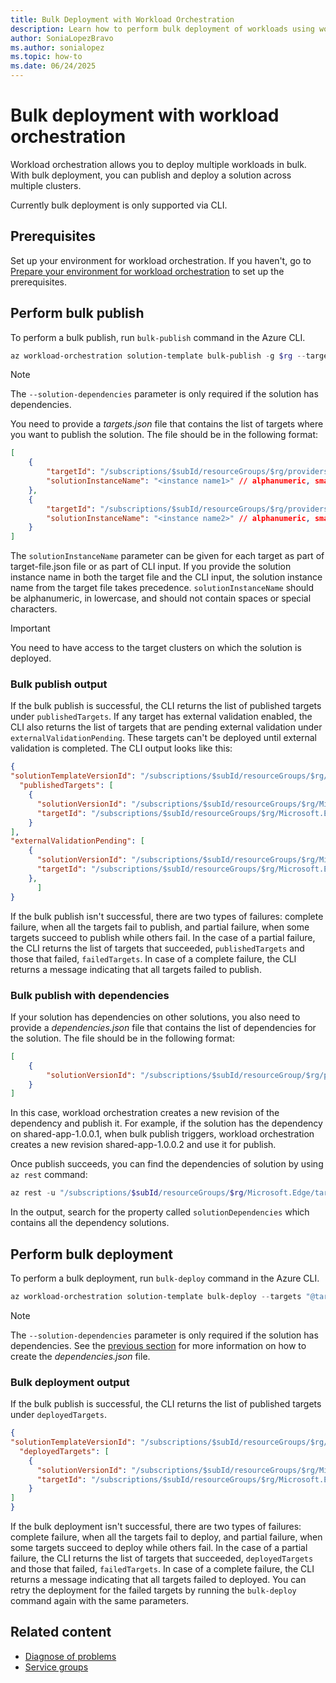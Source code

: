 ```yaml
---
title: Bulk Deployment with Workload Orchestration
description: Learn how to perform bulk deployment of workloads using workload orchestration in Azure Arc.
author: SoniaLopezBravo
ms.author: sonialopez
ms.topic: how-to
ms.date: 06/24/2025
---
```


# Bulk deployment with workload orchestration

Workload orchestration allows you to deploy multiple workloads in bulk. With bulk deployment, you can publish and deploy a solution across multiple clusters. 

Currently bulk deployment is only supported via CLI.

## Prerequisites

Set up your environment for workload orchestration. If you haven't, go to [Prepare your environment for workload orchestration](initial-setup-environment.md) to set up the prerequisites.


## Perform bulk publish

To perform a bulk publish, run `bulk-publish` command in the Azure CLI.

```powershell
az workload-orchestration solution-template bulk-publish -g $rg --targets "@targets.json" --name "<solution-template-name>" --version "<solution-template-version>" --solution-dependencies "@dependencies.json"
```

> [!NOTE]
> The `--solution-dependencies` parameter is only required if the solution has dependencies. 

You need to provide a *targets.json* file that contains the list of targets where you want to publish the solution. The file should be in the following format:

```json
[
    {
        "targetId": "/subscriptions/$subId/resourceGroups/$rg/providers/Microsoft.Edge/targets/$target1Name",
        "solutionInstanceName": "<instance name1>" // alphanumeric, small case, no spaces, no special characters
    },
    {
        "targetId": "/subscriptions/$subId/resourceGroups/$rg/providers/Microsoft.Edge/targets/$target2Name",
        "solutionInstanceName": "<instance name2>" // alphanumeric, small case, no spaces, no special characters
    }
]
```

The `solutionInstanceName` parameter can be given for each target as part of target-file.json file or as part of CLI input. If you provide the solution instance name in both the target file and the CLI input, the solution instance name from the target file takes precedence. `solutionInstanceName` should be alphanumeric, in lowercase, and should not contain spaces or special characters.

> [!IMPORTANT]
> You need to have access to the target clusters on which the solution is deployed. 


### Bulk publish output

If the bulk publish is successful, the CLI returns the list of published targets under `publishedTargets`. If any target has external validation enabled, the CLI also returns the list of targets that are pending external validation under `externalValidationPending`. These targets can't be deployed until external validation is completed. The CLI output looks like this:

```json
{
"solutionTemplateVersionId": "/subscriptions/$subId/resourceGroups/$rg/providers/Microsoft.Edge/solutionTemplates/<solution-template>/versions/<version>",
  "publishedTargets": [
    {
      "solutionVersionId": "/subscriptions/$subId/resourceGroups/$rg/Microsoft.Edge/targets/<target1>/solutions/<solution>/versions/<instance>",
      "targetId": "/subscriptions/$subId/resourceGroups/$rg/Microsoft.Edge/targets/<target1>"
    }
],
"externalValidationPending": [
    {
      "solutionVersionId": "/subscriptions/$subId/resourceGroups/$rg/Microsoft.Edge/targets/<target2>/solutions/<solution>/versions/<instance>",
      "targetId": "/subscriptions/$subId/resourceGroups/$rg/Microsoft.Edge/targets/<target2>"
    },
      ]
}
```

If the bulk publish isn't successful, there are two types of failures: complete failure, when all the targets fail to publish, and partial failure, when some targets succeed to publish while others fail. In the case of a partial failure, the CLI returns the list of targets that succeeded, `publishedTargets` and those that failed, `failedTargets`. In case of a complete failure, the CLI returns a message indicating that all targets failed to publish. 

### Bulk publish with dependencies

If your solution has dependencies on other solutions, you also need to provide a *dependencies.json* file that contains the list of dependencies for the solution. The file should be in the following format:

```json
[
    {
        "solutionVersionId": "/subscriptions/$subId/resourceGroup/$rg/providers/microsoft.edge/targets/<target>/solutions/sharedApp/versions/shared-app-1.0.0.1",
    }
]
```

In this case, workload orchestration creates a new revision of the dependency and publish it. For example, if the solution has the dependency on shared-app-1.0.0.1, when bulk publish triggers, workload orchestration creates a new revision shared-app-1.0.0.2 and use it for publish.

Once publish succeeds, you can find the dependencies of solution by using `az rest` command:

```powershell
az rest -u "/subscriptions/$subId/resourceGroups/$rg/Microsoft.Edge/targets/<target1>/solutions/<solution>/versions/<revision>?api-version=2025-06-01" -m GET 
```

In the output, search for the property called `solutionDependencies` which contains all the dependency solutions.

## Perform bulk deployment

To perform a bulk deployment, run `bulk-deploy` command in the Azure CLI.

```powershell
az workload-orchestration solution-template bulk-deploy --targets "@target.json" --version "<solution template version>" --name "<solution-name>" -g $rg --solution-dependencies "@dependencies.json"
```

> [!NOTE]
> The `--solution-dependencies` parameter is only required if the solution has dependencies. See the [previous section](#bulk-publish-with-dependencies) for more information on how to create the *dependencies.json* file.

### Bulk deployment output

If the bulk publish is successful, the CLI returns the list of published targets under `deployedTargets`. 

```json
{
"solutionTemplateVersionId": "/subscriptions/$subId/resourceGroups/$rg/providers/Microsoft.Edge/solutionTemplates/<solution-template>/versions/<version>",
  "deployedTargets": [
    {
      "solutionVersionId": "/subscriptions/$subId/resourceGroups/$rg/Microsoft.Edge/targets/<target1>/solutions/<solution>/versions/<instance>",
      "targetId": "/subscriptions/$subId/resourceGroups/$rg/Microsoft.Edge/targets/<target1>"
    }
]
}
```

If the bulk deployment isn't successful, there are two types of failures: complete failure, when all the targets fail to deploy, and partial failure, when some targets succeed to deploy while others fail. In the case of a partial failure, the CLI returns the list of targets that succeeded, `deployedTargets` and those that failed, `failedTargets`. In case of a complete failure, the CLI returns a message indicating that all targets failed to deployed. You can retry the deployment for the failed targets by running the `bulk-deploy` command again with the same parameters.

## Related content

- [Diagnose of problems](diagnose-problems.md)
- [Service groups](service-group.md)